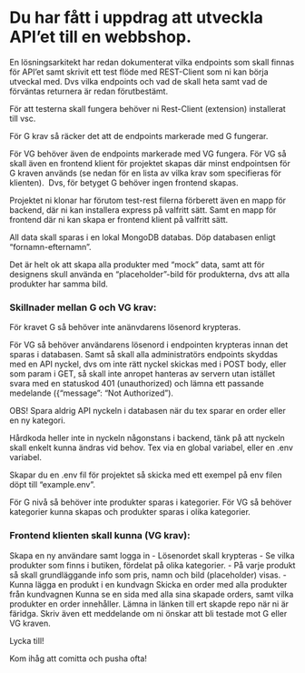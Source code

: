 # Du har fått i uppdrag att utveckla API’et till en webbshop.

En lösningsarkitekt har redan dokumenterat vilka endpoints som skall finnas för API’et samt skrivit ett test flöde med REST-Client som ni kan börja utveckal med. Dvs vilka endpoints och vad de skall heta samt vad de förväntas returnera är redan förutbestämt. 

För att testerna skall fungera behöver ni Rest-Client (extension) installerat till vsc.

För G krav så räcker det att de endpoints markerade med G fungerar. 

För VG behöver även de endpoints markerade med VG fungera. För VG så skall även en frontend klient för projektet skapas där minst endpointsen för G kraven används (se nedan för en lista av vilka krav som specifieras för klienten). 
Dvs, för betyget G behöver ingen frontend skapas.

Projektet ni klonar har förutom test-rest filerna förberett även en mapp för backend, där ni kan installera express på valfritt sätt. Samt en mapp för frontend där ni kan skapa er frontend klient på valfritt sätt. 

All data skall sparas i en lokal MongoDB databas. Döp databasen enligt “fornamn-efternamn”.

Det är helt ok att skapa alla produkter med “mock” data, samt att för designens skull använda en “placeholder”-bild för produkterna, dvs att alla produkter har samma bild.


### Skillnader mellan G och VG krav:

För kravet G så behöver inte anänvdarens lösenord krypteras. 

För VG så behöver användarens lösenord i endpointen krypteras innan det sparas i databasen. Samt så skall alla administratörs endpoints skyddas med en API nyckel, dvs om inte rätt nyckel skickas med i POST body, eller som param i GET, så skall inte anropet hanteras av servern utan istället svara med en statuskod 401 (unauthorized) och lämna ett passande medelande ({“message”: “Not Authorized”). 



OBS! Spara aldrig API nyckeln i databasen när du tex sparar en order eller en ny kategori.

Hårdkoda heller inte in nyckeln någonstans i backend, tänk på att nyckeln skall enkelt kunna ändras vid behov. Tex via en global variabel, eller en .env variabel.

Skapar du en .env fil för projektet så skicka med ett exempel på env filen döpt till “example.env”.

För G nivå så behöver inte produkter sparas i kategorier. För VG så behöver kategorier kunna skapas och produkter sparas i olika kategorier.



### Frontend klienten skall kunna (VG krav):

Skapa en ny användare samt logga in -
Lösenordet skall krypteras -
Se vilka produkter som finns i butiken, fördelat på olika kategorier. -
På varje produkt så skall grundläggande info som pris, namn och bild (placeholder) visas. -
Kunna lägga en produkt i en kundvagn
Skicka en order med alla produkter från kundvagnen
Kunna se en sida med alla sina skapade orders, samt vilka produkter en order innehåller.
Lämna in länken till ert skapde repo när ni är färidga. Skriv även ett meddelande om ni önskar att bli testade mot G eller VG kraven.

Lycka till!

Kom ihåg att comitta och pusha ofta!